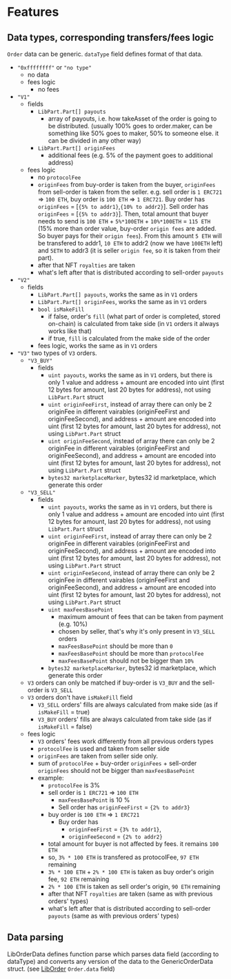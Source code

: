 # Features

## Data types, corresponding transfers/fees logic
`Order` data can be generic. `dataType` field defines format of that data.
- `"0xffffffff"` or `"no type"`
  - no data
  - fees logic
    - no fees 
- `"V1"`
  - fields
    - `LibPart.Part[] payouts`
      - array of payouts, i.e. how takeAsset of the order is going to be distributed. (usually 100% goes to order.maker, can be something like 50% goes to maker, 50% to someone else. it can be divided in any other way)
    - `LibPart.Part[] originFees`
      - additional fees (e.g. 5% of the payment goes to additional address)
  - fees logic
    - no `protocolFee`
    - `originFees` from buy-order is taken from the buyer, `originFees` from sell-order is taken from the seller. e.g. sell order is `1 ERC721` => `100 ETH`, buy order is `100 ETH` => `1 ERC721`. Buy order has `originFees` = [`{5% to addr1}`,`{10% to addr2}`]. Sell order has `originFees` = [`{5% to addr3}`]. Then, total amount that buyer needs to send is `100 ETH` + `5%*100ETH` + `10%*100ETH` = `115 ETH` (15% more than order value, buy-order `origin fees` are added. So buyer pays for their `origin fees`). From this amount `5 ETH` will be transfered to addr1, `10 ETH` to addr2 (now we have `100ETH` left) and `5ETH` to addr3 (it is seller `origin fee`, so it is taken from their part).
    - after that NFT `royalties` are taken
    - what's left after that is distributed according to sell-order `payouts`
- `"V2"`
  - fields
    - `LibPart.Part[] payouts`, works the same as in `V1` orders
    - `LibPart.Part[] originFees`, works the same as in `V1` orders
    - `bool isMakeFill`
      - if false, order's `fill` (what part of order is completed, stored on-chain) is calculated from take side (in `V1` orders it always works like that)
      - if true, `fill` is calculated from the make side of the order
    - fees logic, works the same as in `V1` orders
- `"V3"` two types of `V3` orders. 
  - `"V3_BUY"`
    - fields
      - `uint payouts`, works the same as in `V1` orders, but there is only 1 value and address + amount are encoded into uint (first 12 bytes for amount, last 20 bytes for address), not using `LibPart.Part` struct
      - `uint originFeeFirst`, instead of array there can only be 2 originFee in different vairables (originFeeFirst and originFeeSecond), and address + amount are encoded into uint (first 12 bytes for amount, last 20 bytes for address), not using `LibPart.Part` struct
      - `uint originFeeSecond`, instead of array there can only be 2 originFee in different vairables (originFeeFirst and originFeeSecond), and address + amount are encoded into uint (first 12 bytes for amount, last 20 bytes for address), not using `LibPart.Part` struct
      - `bytes32 marketplaceMarker`, bytes32 id marketplace, which generate this order  
  - `"V3_SELL"`
    - fields
      - `uint payouts`, works the same as in `V1` orders, but there is only 1 value and address + amount are encoded into uint (first 12 bytes for amount, last 20 bytes for address), not using `LibPart.Part` struct
      - `uint originFeeFirst`, instead of array there can only be 2 originFee in different vairables (originFeeFirst and originFeeSecond), and address + amount are encoded into uint (first 12 bytes for amount, last 20 bytes for address), not using `LibPart.Part` struct
      - `uint originFeeSecond`, instead of array there can only be 2 originFee in different vairables (originFeeFirst and originFeeSecond), and address + amount are encoded into uint (first 12 bytes for amount, last 20 bytes for address), not using `LibPart.Part` struct
      - `uint maxFeesBasePoint`
        - maximum amount of fees that can be taken from payment (e.g. 10%)
        - chosen by seller, that's why it's only present in `V3_SELL` orders
        - `maxFeesBasePoint` should be more than `0`
        - `maxFeesBasePoint` should be more than `protocolFee`
        - `maxFeesBasePoint` should not be bigger than `10%`
      - `bytes32 marketplaceMarker`, bytes32 id marketplace, which generate this order
  - `V3` orders can only be matched if buy-order is `V3_BUY` and the sell-order is `V3_SELL`
  - `V3` orders don't have `isMakeFill` field
    - `V3_SELL` orders' fills are always calculated from make side (as if `isMakeFill` = true)
    - `V3_BUY` orders' fills are always calculated from take side (as if `isMakeFill` = false)
  - fees logic
    - `V3` orders' fees work differently from all previous orders types
    - `protocolFee` is used and taken from seller side
    - `originFees` are taken from seller side only.
    - sum of `protocolFee` + buy-order `originFees` + sell-order `originFees` should not be bigger than `maxFeesBasePoint`
    - example:
      - `protocolFee` is 3%
      - sell order is `1 ERC721` => `100 ETH`
        - `maxFeesBasePoint` is 10 %
        - Sell order has `originFeeFirst` = `{2% to addr3}`
      - buy order is `100 ETH` => `1 ERC721`
        - Buy order has 
          - `originFeeFirst` = `{3% to addr1}`, 
          - `originFeeSecond` = `{2% to addr2}`
      - total amount for buyer is not affected by fees. it remains `100 ETH`
      - so, `3% * 100 ETH` is transfered as protocolFee, `97 ETH `remaining
      - `3% * 100 ETH` + `2% * 100 ETH` is taken as buy order's origin fee, `92 ETH` remaining
      - `2% * 100 ETH` is taken as sell order's origin, `90 ETH` remaining
      - after that NFT `royalties` are taken (same as with previous orders' types)
      - what's left after that is distributed according to sell-order `payouts` (same as with previous orders' types)



## Data parsing

LibOrderData defines function parse which parses data field (according to dataType) and converts any version of the data to the GenericOrderData struct. 
(see [LibOrder](LibOrder.md) `Order.data` field)



